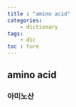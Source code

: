 ```yaml
---
title : "amino acid"
categories:
    - dictionary
tags:
    - dic
toc : ture
---
```


## amino acid
### 아미노산